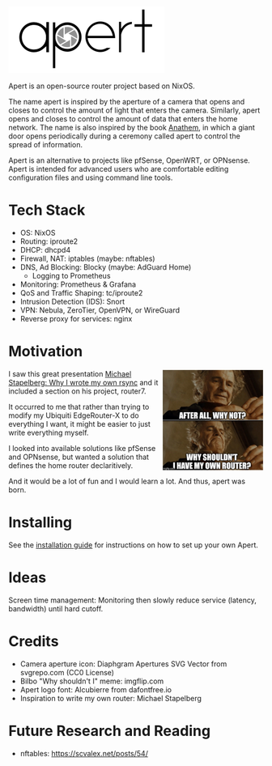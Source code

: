 <img src="assets/logo-integrated.png" alt="Aperture logo" />

Apert is an open-source router project based on NixOS.

The name apert is inspired by the aperture of a camera that opens and closes to
control the amount of light that enters the camera. Similarly, apert opens and
closes to control the amount of data that enters the home network. The name is
also inspired by the book [Anathem](https://en.wikipedia.org/wiki/Anathem), in
which a giant door opens periodically during a ceremony called apert to control
the spread of information.

Apert is an alternative to projects like pfSense, OpenWRT, or OPNsense. Apert
is intended for advanced users who are comfortable editing configuration files
and using command line tools.

# Tech Stack

* OS: NixOS
* Routing: iproute2
* DHCP: dhcpd4
* Firewall, NAT: iptables (maybe: nftables)
* DNS, Ad Blocking: Blocky (maybe: AdGuard Home)
  - Logging to Prometheus
* Monitoring: Prometheus & Grafana
* QoS and Traffic Shaping: tc/iproute2
* Intrusion Detection (IDS): Snort
* VPN: Nebula, ZeroTier, OpenVPN, or WireGuard
* Reverse proxy for services: nginx

# Motivation

<img src="assets/bilbo.jpg" alt="Why shouldn't I have my own router?" align="right" style="width: 200px;" />

I saw this great presentation [Michael Stapelberg: Why I wrote my own
rsync](https://www.youtube.com/watch?v=wpwObdgemoE) and it included a section
on his project, router7.

It occurred to me that rather than trying to modify my Ubiquiti EdgeRouter-X to
do everything I want, it might be easier to just write everything myself.

I looked into available solutions like pfSense and OPNsense, but wanted a
solution that defines the home router declaritively.

And it would be a lot of fun and I would learn a lot. And thus, apert was born.

# Installing

See the [installation guide](INSTALL.md) for instructions on how to set up your
own Apert.

# Ideas

Screen time management: Monitoring then slowly reduce service (latency, bandwidth) until hard cutoff.

# Credits

* Camera aperture icon: Diaphgram Apertures SVG Vector from svgrepo.com (CC0 License)
* Bilbo "Why shouldn't I" meme: imgflip.com
* Apert logo font: Alcubierre from dafontfree.io
* Inspiration to write my own router: Michael Stapelberg

# Future Research and Reading

- nftables: https://scvalex.net/posts/54/
